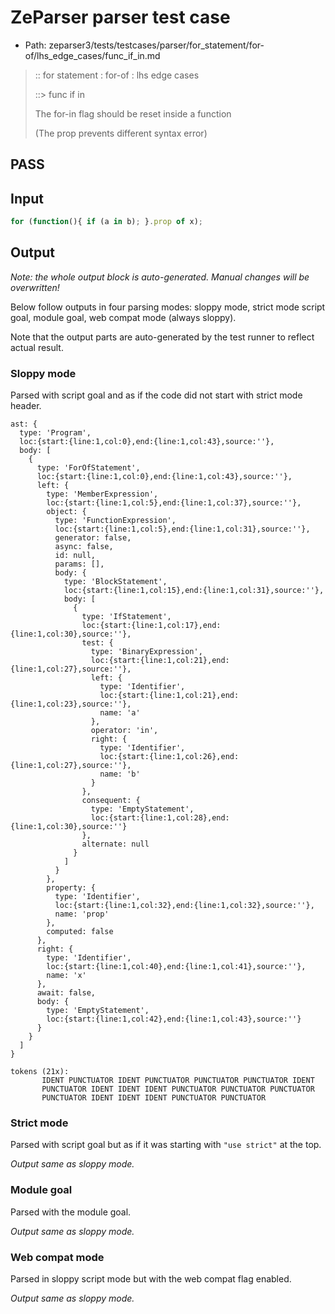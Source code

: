 # ZeParser parser test case

- Path: zeparser3/tests/testcases/parser/for_statement/for-of/lhs_edge_cases/func_if_in.md

> :: for statement : for-of : lhs edge cases
>
> ::> func if in
>
> The for-in flag should be reset inside a function
>
> (The prop prevents different syntax error)

## PASS

## Input

`````js
for (function(){ if (a in b); }.prop of x);
`````

## Output

_Note: the whole output block is auto-generated. Manual changes will be overwritten!_

Below follow outputs in four parsing modes: sloppy mode, strict mode script goal, module goal, web compat mode (always sloppy).

Note that the output parts are auto-generated by the test runner to reflect actual result.

### Sloppy mode

Parsed with script goal and as if the code did not start with strict mode header.

`````
ast: {
  type: 'Program',
  loc:{start:{line:1,col:0},end:{line:1,col:43},source:''},
  body: [
    {
      type: 'ForOfStatement',
      loc:{start:{line:1,col:0},end:{line:1,col:43},source:''},
      left: {
        type: 'MemberExpression',
        loc:{start:{line:1,col:5},end:{line:1,col:37},source:''},
        object: {
          type: 'FunctionExpression',
          loc:{start:{line:1,col:5},end:{line:1,col:31},source:''},
          generator: false,
          async: false,
          id: null,
          params: [],
          body: {
            type: 'BlockStatement',
            loc:{start:{line:1,col:15},end:{line:1,col:31},source:''},
            body: [
              {
                type: 'IfStatement',
                loc:{start:{line:1,col:17},end:{line:1,col:30},source:''},
                test: {
                  type: 'BinaryExpression',
                  loc:{start:{line:1,col:21},end:{line:1,col:27},source:''},
                  left: {
                    type: 'Identifier',
                    loc:{start:{line:1,col:21},end:{line:1,col:23},source:''},
                    name: 'a'
                  },
                  operator: 'in',
                  right: {
                    type: 'Identifier',
                    loc:{start:{line:1,col:26},end:{line:1,col:27},source:''},
                    name: 'b'
                  }
                },
                consequent: {
                  type: 'EmptyStatement',
                  loc:{start:{line:1,col:28},end:{line:1,col:30},source:''}
                },
                alternate: null
              }
            ]
          }
        },
        property: {
          type: 'Identifier',
          loc:{start:{line:1,col:32},end:{line:1,col:32},source:''},
          name: 'prop'
        },
        computed: false
      },
      right: {
        type: 'Identifier',
        loc:{start:{line:1,col:40},end:{line:1,col:41},source:''},
        name: 'x'
      },
      await: false,
      body: {
        type: 'EmptyStatement',
        loc:{start:{line:1,col:42},end:{line:1,col:43},source:''}
      }
    }
  ]
}

tokens (21x):
       IDENT PUNCTUATOR IDENT PUNCTUATOR PUNCTUATOR PUNCTUATOR IDENT
       PUNCTUATOR IDENT IDENT IDENT PUNCTUATOR PUNCTUATOR PUNCTUATOR
       PUNCTUATOR IDENT IDENT IDENT PUNCTUATOR PUNCTUATOR
`````

### Strict mode

Parsed with script goal but as if it was starting with `"use strict"` at the top.

_Output same as sloppy mode._

### Module goal

Parsed with the module goal.

_Output same as sloppy mode._

### Web compat mode

Parsed in sloppy script mode but with the web compat flag enabled.

_Output same as sloppy mode._
